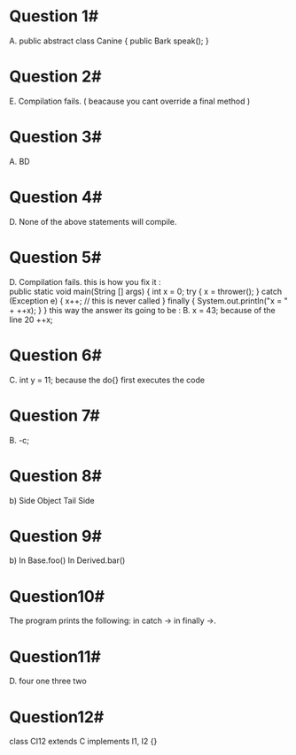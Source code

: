 #	Question 1#
A. public abstract class Canine { public Bark speak(); }
#	Question 2#
E. Compilation fails.
( beacause you cant override a final method )
#	Question 3#
A. BD
#	Question 4#
D. None of the above statements will compile.
#	Question 5#
D. Compilation fails.
this is how you fix it : 	
       public static void main(String [] args) {
            int x = 0;
            try {
                 x = thrower();
                 } catch (Exception e) {
                    x++; // this is never called
                  } finally {
                  System.out.println("x = " + ++x);
                         } 
                   } 
this way the answer its going to be : 
B. x = 43; because of the line 20 ++x;                 
#	Question 6#
C. int y = 11; 
because the do{} first executes the code
#	Question 7#   
B. -c;

#	Question 8# 
b) Side Object Tail Side
#	Question 9# 
b)
In Base.foo()
In Derived.bar()
#	Question10# 
The program prints the following: in catch -> in finally ->. 
# Question11#
D. four one three two
# Question12#
class CI12 extends C implements I1, I2 {}

